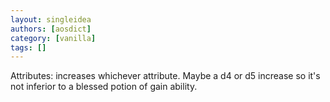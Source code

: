 ```yaml
---
layout: singleidea
authors: [aosdict]
category: [vanilla]
tags: []
---
```

Attributes: increases whichever attribute. Maybe a d4 or d5 increase so it's not inferior to a blessed potion of gain ability.
